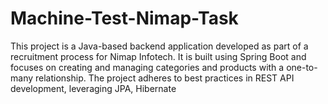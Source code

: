 # Machine-Test-Nimap-Task
This project is a Java-based backend application developed as part of a recruitment process for Nimap Infotech. It is built using Spring Boot and focuses on creating and managing categories and products with a one-to-many relationship. The project adheres to best practices in REST API development, leveraging JPA, Hibernate
